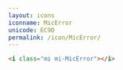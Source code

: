 ```yaml
---
layout: icons
iconname: MicError
unicode: EC9D
permalink: /icon/MicError/
---
```


``` html
<i class="mi mi-MicError"></i>
```
